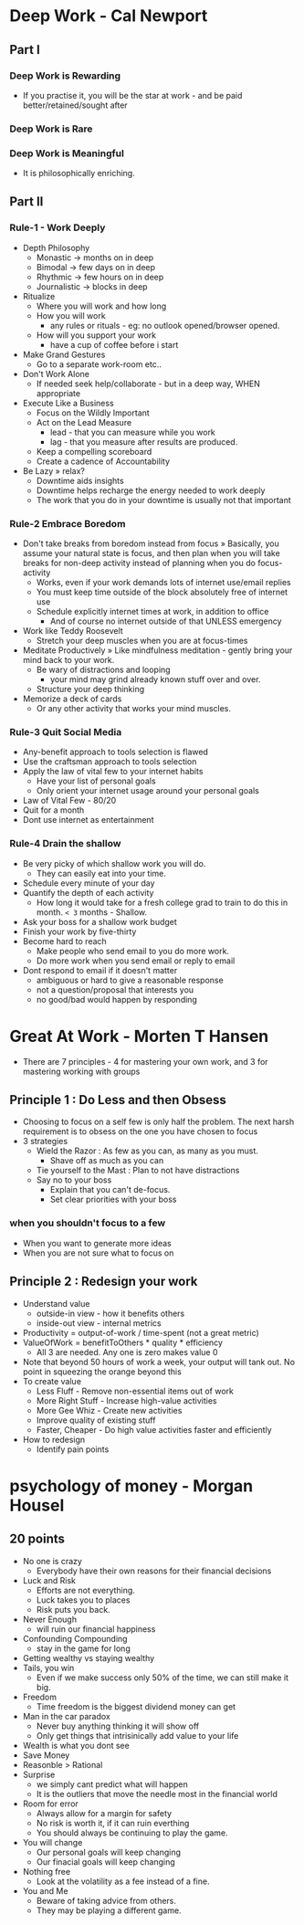 # Deep Work - Cal Newport

## Part I

### Deep Work is Rewarding

* If you practise it, you will be the star at work - and be paid better/retained/sought after

### Deep Work is Rare

### Deep Work is Meaningful

* It is philosophically enriching.

## Part II

### Rule-1 - Work Deeply

* Depth Philosophy
    * Monastic -> months on in deep
    * Bimodal  -> few days on in deep
    * Rhythmic -> few hours on in deep
    * Journalistic -> blocks in deep
* Ritualize
    * Where you will work and how long
    * How you will work
        * any rules or rituals - eg: no outlook opened/browser opened.
    * How will you support your work
        * have a cup of coffee before i start
* Make Grand Gestures
    * Go to a separate work-room etc..
* Don't Work Alone
    * If needed seek help/collaborate - but in a deep way, WHEN appropriate
* Execute Like a Business
    * Focus on the Wildly Important
    * Act on the Lead Measure
        * lead - that you can measure while you work
        * lag - that you measure after results are produced.
    * Keep a compelling scoreboard
    * Create a cadence of Accountability
* Be Lazy
    » relax?
    * Downtime aids insights
    * Downtime helps recharge the energy needed to work deeply
    * The work that you do in your downtime is usually not that important


### Rule-2 Embrace Boredom

* Don't take breaks from boredom instead from focus
    » Basically, you assume your natural state is focus, and then
      plan when you will take breaks for non-deep activity instead
      of planning when you do focus-activity
    * Works, even if your work demands lots of internet use/email replies
    * You must keep time outside of the block absolutely free of internet use
    * Schedule explicitly internet times at work, in addition to office
        * And of course no internet outside of that UNLESS emergency
* Work like Teddy Roosevelt
    * Stretch your deep muscles when you are at focus-times
* Meditate Productively
    » Like mindfulness meditation - gently bring your mind back to your work.
    * Be wary of distractions and looping
        * your mind may grind already known stuff over and over.
    * Structure your deep thinking
* Memorize a deck of cards
    * Or any other activity that works your mind muscles.

### Rule-3 Quit Social Media

* Any-benefit approach to tools selection is flawed
* Use the craftsman approach to tools selection
* Apply the law of vital few to your internet habits
    * Have your list of personal goals
    * Only orient your internet usage around your personal goals
* Law of Vital Few - 80/20
* Quit for a month
* Dont use internet as entertainment


### Rule-4 Drain the shallow

* Be very picky of which shallow work you will do.
    * They can easily eat into your time.
* Schedule every minute of your day
* Quantify the depth of each activity
    * How long it would take for a fresh college grad to train
      to do this in month.
        `< 3` months - Shallow.
* Ask your boss for a shallow work budget
* Finish your work by five-thirty
* Become hard to reach
    * Make people who send email to you do more work.
    * Do more work when you send email or reply to email
* Dont respond to email if it doesn't matter
    * ambiguous or hard to give a reasonable response
    * not a question/proposal that interests you
    * no good/bad would happen by responding

# Great At Work - Morten T Hansen

* There are 7 principles - 4 for mastering your own work, and 3 for mastering working with groups

## Principle 1 : Do Less and then Obsess

* Choosing to focus on a self few is only half the problem.
  The next harsh requirement is to obsess on the one you
  have chosen to focus
* 3 strategies
    * Wield the Razor : As few as you can, as many as you must.
        * Shave off as much as you can
    * Tie yourself to the Mast : Plan to not have distractions
    * Say no to your boss
        * Explain that you can't de-focus.
        * Set clear priorities with your boss

### when you shouldn't focus to a few

* When you want to generate more ideas
* When you are not sure what to focus on

## Principle 2 : Redesign your work

* Understand value
    * outside-in view - how it benefits others
    * inside-out view - internal metrics
* Productivity = output-of-work / time-spent (not a great metric)
* ValueOfWork = benefitToOthers * quality * efficiency
    * All 3 are needed. Any one is zero makes value 0
* Note that beyond 50 hours of work a week, your output will tank out.
  No point in squeezing the orange beyond this
* To create value
    * Less Fluff - Remove non-essential items out of work
    * More Right Stuff - Increase high-value activities
    * More Gee Whiz - Create new activities
    * Improve quality of existing stuff
    * Faster, Cheaper - Do high value activities faster and efficiently
* How to redesign
    * Identify pain points

# psychology of money - Morgan Housel

## 20 points

* No one is crazy
    * Everybody have their own reasons for their financial decisions
* Luck and Risk
    * Efforts are not everything.
    * Luck takes you to places
    * Risk puts you back.
* Never Enough
    * will ruin our financial happiness
* Confounding Compounding
    * stay in the game for long
* Getting wealthy vs staying wealthy
* Tails, you win
    * Even if we make success only 50% of the time, we can still make it big.
* Freedom
    * Time freedom is the biggest dividend money can get
* Man in the car paradox
    * Never buy anything thinking it will show off
    * Only get things that intrisinically add value to your life
* Wealth is what you dont see
* Save Money
* Reasonble > Rational
* Surprise
    * we simply cant predict what will happen
    * It is the outliers that move the needle most in the financial world
* Room for error
    * Always allow for a margin for safety
    * No risk is worth it, if it can ruin everthing
    * You should always be continuing to play the game.
* You will change
    * Our personal goals will keep changing
    * Our finacial goals will keep changing
* Nothing free
    * Look at the volatility as a fee instead of a fine.
* You and Me
    * Beware of taking advice from others.
    * They may be playing a different game.
